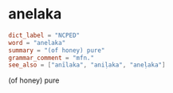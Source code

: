 # anelaka

``` toml
dict_label = "NCPED"
word = "anelaka"
summary = "(of honey) pure"
grammar_comment = "mfn."
see_also = ["anīlaka", "aniḷaka", "aneḷaka"]
```

(of honey) pure


